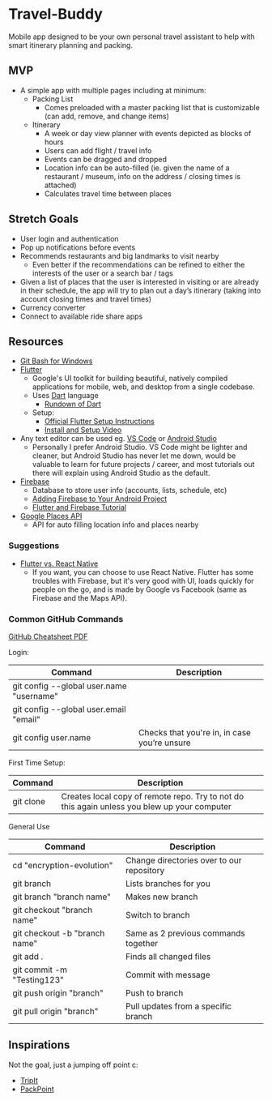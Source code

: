# Travel-Buddy
Mobile app designed to be your own personal travel assistant to help with smart itinerary planning and packing.

## MVP
- A simple app with multiple pages including at minimum:
  - Packing List
    - Comes preloaded with a master packing list that is customizable (can add, remove, and change items)
  - Itinerary
    - A week or day view planner with events depicted as blocks of hours
    - Users can add flight / travel info
    - Events can be dragged and dropped
    - Location info can be auto-filled (ie. given the name of a restaurant / museum, info on the address / closing times is attached)
    - Calculates travel time between places

## Stretch Goals
- User login and authentication
- Pop up notifications before events
- Recommends restaurants and big landmarks to visit nearby
  - Even better if the recommendations can be refined to either the interests of the user or a search bar / tags
- Given a list of places that the user is interested in visiting or are already in their schedule, the app will try to plan out a day’s itinerary (taking into account closing times and travel times)
- Currency converter
- Connect to available ride share apps

## Resources
- [Git Bash for Windows](https://gitforwindows.org)
- [Flutter](https://flutter.dev/)
  - Google's UI toolkit for building beautiful, natively compiled applications for mobile, web, and desktop from a single codebase.
  - Uses [Dart](https://dart.dev/) language
    - [Rundown of Dart](https://dart.dev/guides/language/language-tour)
  - Setup:
    - [Official Flutter Setup Instructions](https://flutter.dev/docs/get-started/install)
    - [Install and Setup Video](https://www.youtube.com/watch?v=1ukSR1GRtMU)
- Any text editor can be used eg. [VS Code](https://code.visualstudio.com/) or [Android Studio](https://developer.android.com/studio)
  - Personally I prefer Android Studio. VS Code might be lighter and cleaner, but Android Studio has never let me down, would be valuable to learn for future projects / career, and most tutorials out there will explain using Android Studio as the default.
- [Firebase](https://firebase.google.com/)
  - Database to store user info (accounts, lists, schedule, etc)
  - [Adding Firebase to Your Android Project](https://firebase.google.com/docs/android/setup)
  - [Flutter and Firebase Tutorial](https://www.youtube.com/watch?v=sfA3NWDBPZ4&list=PL4cUxeGkcC9j--TKIdkb3ISfRbJeJYQwC)
- [Google Places API](https://developers.google.com/places/web-service/intro)
  - API for auto filling location info and places nearby

### Suggestions
- [Flutter vs. React Native](https://www.thedroidsonroids.com/blog/flutter-vs-react-native-what-to-choose-in-2020)
  - If you want, you can choose to use React Native. Flutter has some troubles with Firebase, but it's very good with UI, loads quickly for people on the go, and is made by Google vs Facebook (same as Firebase and the Maps API).

### Common GitHub Commands
[GitHub Cheatsheet PDF](https://www.atlassian.com/dam/jcr:8132028b-024f-4b6b-953e-e68fcce0c5fa/atlassian-git-cheatsheet.pdf)

Login:

| Command | Description |
| ------ | ------ |
| git config --global user.name "username" |  |
| git config --global user.email "email" |  |
| git config user.name | Checks that you're in, in case you’re unsure |

First Time Setup:

| Command | Description |
| ------ | ------ |
| git clone | Creates local copy of remote repo. Try to not do this again unless you blew up your computer |

General Use

| Command | Description |
| ------ | ------ |
| cd "encryption-evolution" | Change directories over to our repository |
| git branch | Lists branches for you |
| git branch "branch name" | Makes new branch |
| git checkout "branch name" | Switch to branch |
| git checkout -b "branch name" | Same as 2 previous commands together |
| git add . | Finds all changed files |
| git commit -m "Testing123" | Commit with message |
| git push origin "branch" | Push to branch |
| git pull origin "branch" | Pull updates from a specific branch |

## Inspirations
Not the goal, just a jumping off point c:
- [TripIt](https://www.tripit.com/web) 
- [PackPoint](https://www.packpnt.com/) 
